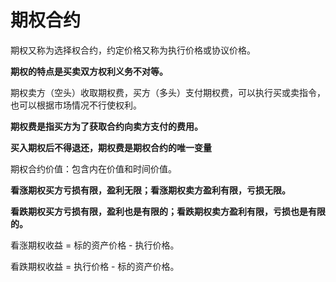 # 期权合约

期权又称为选择权合约，约定价格又称为执行价格或协议价格。

**期权的特点是买卖双方权利义务不对等。**

期权卖方（空头）收取期权费，买方（多头）支付期权费，可以执行买或卖指令，也可以根据市场情况不行使权利。

**期权费是指买方为了获取合约向卖方支付的费用。**

**买入期权后不得退还，期权费是期权合约的唯一变量**

期权合约价值：包含内在价值和时间价值。

**看涨期权买方亏损有限，盈利无限；看涨期权卖方盈利有限，亏损无限。**

**看跌期权买方亏损有限，盈利也是有限的；看跌期权卖方盈利有限，亏损也是有限的。**

看涨期权收益 = 标的资产价格 - 执行价格。

看跌期权收益 = 执行价格 - 标的资产价格。